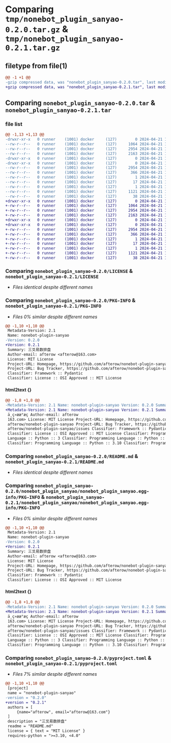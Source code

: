 # Comparing `tmp/nonebot_plugin_sanyao-0.2.0.tar.gz` & `tmp/nonebot_plugin_sanyao-0.2.1.tar.gz`

## filetype from file(1)

```diff
@@ -1 +1 @@
-gzip compressed data, was "nonebot_plugin_sanyao-0.2.0.tar", last modified: Sun Apr 21 17:44:27 2024, max compression
+gzip compressed data, was "nonebot_plugin_sanyao-0.2.1.tar", last modified: Sun Apr 21 17:51:47 2024, max compression
```

## Comparing `nonebot_plugin_sanyao-0.2.0.tar` & `nonebot_plugin_sanyao-0.2.1.tar`

### file list

```diff
@@ -1,13 +1,13 @@
-drwxr-xr-x   0 runner    (1001) docker     (127)        0 2024-04-21 17:44:27.472099 nonebot_plugin_sanyao-0.2.0/
--rw-r--r--   0 runner    (1001) docker     (127)     1064 2024-04-21 17:44:21.000000 nonebot_plugin_sanyao-0.2.0/LICENSE
--rw-r--r--   0 runner    (1001) docker     (127)     2954 2024-04-21 17:44:27.472099 nonebot_plugin_sanyao-0.2.0/PKG-INFO
--rw-r--r--   0 runner    (1001) docker     (127)     2163 2024-04-21 17:44:21.000000 nonebot_plugin_sanyao-0.2.0/README.md
-drwxr-xr-x   0 runner    (1001) docker     (127)        0 2024-04-21 17:44:27.468099 nonebot_plugin_sanyao-0.2.0/nonebot_plugin_sanyao/
-drwxr-xr-x   0 runner    (1001) docker     (127)        0 2024-04-21 17:44:27.472099 nonebot_plugin_sanyao-0.2.0/nonebot_plugin_sanyao/nonebot_plugin_sanyao.egg-info/
--rw-r--r--   0 runner    (1001) docker     (127)     2954 2024-04-21 17:44:27.000000 nonebot_plugin_sanyao-0.2.0/nonebot_plugin_sanyao/nonebot_plugin_sanyao.egg-info/PKG-INFO
--rw-r--r--   0 runner    (1001) docker     (127)      366 2024-04-21 17:44:27.000000 nonebot_plugin_sanyao-0.2.0/nonebot_plugin_sanyao/nonebot_plugin_sanyao.egg-info/SOURCES.txt
--rw-r--r--   0 runner    (1001) docker     (127)        1 2024-04-21 17:44:27.000000 nonebot_plugin_sanyao-0.2.0/nonebot_plugin_sanyao/nonebot_plugin_sanyao.egg-info/dependency_links.txt
--rw-r--r--   0 runner    (1001) docker     (127)       17 2024-04-21 17:44:27.000000 nonebot_plugin_sanyao-0.2.0/nonebot_plugin_sanyao/nonebot_plugin_sanyao.egg-info/requires.txt
--rw-r--r--   0 runner    (1001) docker     (127)        1 2024-04-21 17:44:27.000000 nonebot_plugin_sanyao-0.2.0/nonebot_plugin_sanyao/nonebot_plugin_sanyao.egg-info/top_level.txt
--rw-r--r--   0 runner    (1001) docker     (127)     1121 2024-04-21 17:44:21.000000 nonebot_plugin_sanyao-0.2.0/pyproject.toml
--rw-r--r--   0 runner    (1001) docker     (127)       38 2024-04-21 17:44:27.472099 nonebot_plugin_sanyao-0.2.0/setup.cfg
+drwxr-xr-x   0 runner    (1001) docker     (127)        0 2024-04-21 17:51:47.824228 nonebot_plugin_sanyao-0.2.1/
+-rw-r--r--   0 runner    (1001) docker     (127)     1064 2024-04-21 17:51:44.000000 nonebot_plugin_sanyao-0.2.1/LICENSE
+-rw-r--r--   0 runner    (1001) docker     (127)     2954 2024-04-21 17:51:47.824228 nonebot_plugin_sanyao-0.2.1/PKG-INFO
+-rw-r--r--   0 runner    (1001) docker     (127)     2163 2024-04-21 17:51:44.000000 nonebot_plugin_sanyao-0.2.1/README.md
+drwxr-xr-x   0 runner    (1001) docker     (127)        0 2024-04-21 17:51:47.820228 nonebot_plugin_sanyao-0.2.1/nonebot_plugin_sanyao/
+drwxr-xr-x   0 runner    (1001) docker     (127)        0 2024-04-21 17:51:47.824228 nonebot_plugin_sanyao-0.2.1/nonebot_plugin_sanyao/nonebot_plugin_sanyao.egg-info/
+-rw-r--r--   0 runner    (1001) docker     (127)     2954 2024-04-21 17:51:47.000000 nonebot_plugin_sanyao-0.2.1/nonebot_plugin_sanyao/nonebot_plugin_sanyao.egg-info/PKG-INFO
+-rw-r--r--   0 runner    (1001) docker     (127)      366 2024-04-21 17:51:47.000000 nonebot_plugin_sanyao-0.2.1/nonebot_plugin_sanyao/nonebot_plugin_sanyao.egg-info/SOURCES.txt
+-rw-r--r--   0 runner    (1001) docker     (127)        1 2024-04-21 17:51:47.000000 nonebot_plugin_sanyao-0.2.1/nonebot_plugin_sanyao/nonebot_plugin_sanyao.egg-info/dependency_links.txt
+-rw-r--r--   0 runner    (1001) docker     (127)       17 2024-04-21 17:51:47.000000 nonebot_plugin_sanyao-0.2.1/nonebot_plugin_sanyao/nonebot_plugin_sanyao.egg-info/requires.txt
+-rw-r--r--   0 runner    (1001) docker     (127)        1 2024-04-21 17:51:47.000000 nonebot_plugin_sanyao-0.2.1/nonebot_plugin_sanyao/nonebot_plugin_sanyao.egg-info/top_level.txt
+-rw-r--r--   0 runner    (1001) docker     (127)     1121 2024-04-21 17:51:44.000000 nonebot_plugin_sanyao-0.2.1/pyproject.toml
+-rw-r--r--   0 runner    (1001) docker     (127)       38 2024-04-21 17:51:47.824228 nonebot_plugin_sanyao-0.2.1/setup.cfg
```

### Comparing `nonebot_plugin_sanyao-0.2.0/LICENSE` & `nonebot_plugin_sanyao-0.2.1/LICENSE`

 * *Files identical despite different names*

### Comparing `nonebot_plugin_sanyao-0.2.0/PKG-INFO` & `nonebot_plugin_sanyao-0.2.1/PKG-INFO`

 * *Files 0% similar despite different names*

```diff
@@ -1,10 +1,10 @@
 Metadata-Version: 2.1
 Name: nonebot-plugin-sanyao
-Version: 0.2.0
+Version: 0.2.1
 Summary: 三爻易数排盘
 Author-email: afterow <afterow@163.com>
 License: MIT License
 Project-URL: Homepage, https://github.com/afterow/nonebot-plugin-sanyao
 Project-URL: Bug Tracker, https://github.com/afterow/nonebot-plugin-sanyao/issues
 Classifier: Framework :: Pydantic
 Classifier: License :: OSI Approved :: MIT License
```

#### html2text {}

```diff
@@ -1,8 +1,8 @@
-Metadata-Version: 2.1 Name: nonebot-plugin-sanyao Version: 0.2.0 Summary:
+Metadata-Version: 2.1 Name: nonebot-plugin-sanyao Version: 0.2.1 Summary:
 ä¸ç»ææ°æç Author-email: afterow
 163.com> License: MIT License Project-URL: Homepage, https://github.com/
 afterow/nonebot-plugin-sanyao Project-URL: Bug Tracker, https://github.com/
 afterow/nonebot-plugin-sanyao/issues Classifier: Framework :: Pydantic
 Classifier: License :: OSI Approved :: MIT License Classifier: Programming
 Language :: Python :: 3 Classifier: Programming Language :: Python :: 3 :: Only
 Classifier: Programming Language :: Python :: 3.10 Classifier: Programming
```

### Comparing `nonebot_plugin_sanyao-0.2.0/README.md` & `nonebot_plugin_sanyao-0.2.1/README.md`

 * *Files identical despite different names*

### Comparing `nonebot_plugin_sanyao-0.2.0/nonebot_plugin_sanyao/nonebot_plugin_sanyao.egg-info/PKG-INFO` & `nonebot_plugin_sanyao-0.2.1/nonebot_plugin_sanyao/nonebot_plugin_sanyao.egg-info/PKG-INFO`

 * *Files 0% similar despite different names*

```diff
@@ -1,10 +1,10 @@
 Metadata-Version: 2.1
 Name: nonebot-plugin-sanyao
-Version: 0.2.0
+Version: 0.2.1
 Summary: 三爻易数排盘
 Author-email: afterow <afterow@163.com>
 License: MIT License
 Project-URL: Homepage, https://github.com/afterow/nonebot-plugin-sanyao
 Project-URL: Bug Tracker, https://github.com/afterow/nonebot-plugin-sanyao/issues
 Classifier: Framework :: Pydantic
 Classifier: License :: OSI Approved :: MIT License
```

#### html2text {}

```diff
@@ -1,8 +1,8 @@
-Metadata-Version: 2.1 Name: nonebot-plugin-sanyao Version: 0.2.0 Summary:
+Metadata-Version: 2.1 Name: nonebot-plugin-sanyao Version: 0.2.1 Summary:
 ä¸ç»ææ°æç Author-email: afterow
 163.com> License: MIT License Project-URL: Homepage, https://github.com/
 afterow/nonebot-plugin-sanyao Project-URL: Bug Tracker, https://github.com/
 afterow/nonebot-plugin-sanyao/issues Classifier: Framework :: Pydantic
 Classifier: License :: OSI Approved :: MIT License Classifier: Programming
 Language :: Python :: 3 Classifier: Programming Language :: Python :: 3 :: Only
 Classifier: Programming Language :: Python :: 3.10 Classifier: Programming
```

### Comparing `nonebot_plugin_sanyao-0.2.0/pyproject.toml` & `nonebot_plugin_sanyao-0.2.1/pyproject.toml`

 * *Files 7% similar despite different names*

```diff
@@ -1,10 +1,10 @@
 [project]
 name = "nonebot-plugin-sanyao"
-version = "0.2.0"
+version = "0.2.1"
 authors = [
     {name="afterow", email="afterow@163.com"}
 ]
 description = "三爻易数排盘"
 readme = "README.md"
 license = { text = "MIT License" }
 requires-python = ">=3.10, <4.0"
```

